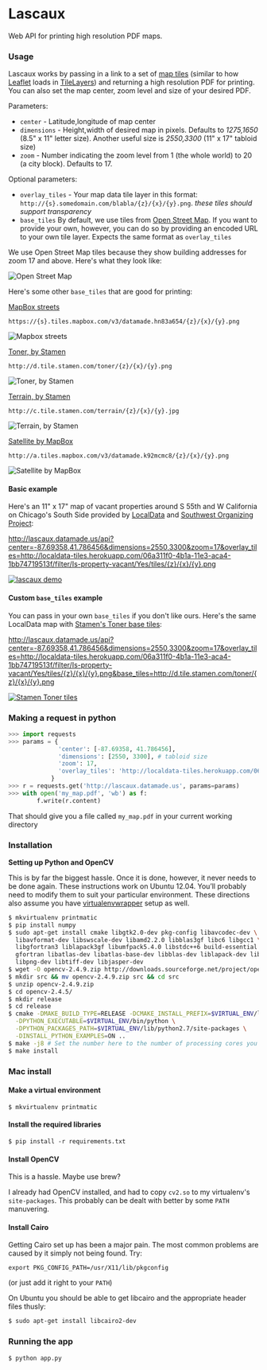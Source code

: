 # Lascaux

Web API for printing high resolution PDF maps.

### Usage
Lascaux works by passing in a link to a set of [map tiles](https://www.mapbox.com/foundations/how-web-maps-work/) (similar to how [Leaflet](http://leafletjs.com/) loads in [TileLayers](http://leafletjs.com/reference.html#tilelayer)) and returning a high resolution PDF for printing. You can also set the map center, zoom level and size of your desired PDF.

Parameters:
* `center` - Latitude,longitude of map center
* `dimensions` - Height,width of desired map in pixels. Defaults to *1275,1650* (8.5" x 11" letter size). Another useful size is *2550,3300* (11" x 17" tabloid size)
* `zoom` - Number indicating the zoom level from 1 (the whole world) to 20 (a city block). Defaults to 17.

Optional parameters:
* `overlay_tiles` - Your map data tile layer in this format: `http://{s}.somedomain.com/blabla/{z}/{x}/{y}.png`. *these tiles should support transparency*
* `base_tiles` By default, we use tiles from [Open Street Map](http://www.openstreetmap.org/#map=13/41.8846/-87.6822). If you want to provide your own, however, you can do so by providing an encoded URL to your own tile layer. Expects the same format as `overlay_tiles`

We use Open Street Map tiles because they show building addresses for zoom 17 and above. Here's what they look like:

![Open Street Map](https://raw.githubusercontent.com/datamade/lascaux/master/static/images/openstreetmap-tiles.png)

Here's some other `base_tiles` that are good for printing:

[MapBox streets](https://a.tiles.mapbox.com/v4/datamade.hnmob3j3/page.html?access_token=pk.eyJ1IjoiZGF0YW1hZGUiLCJhIjoiaXhhVGNrayJ9.0yaccougI3vSAnrKaB00vA#3/0.00/0.00) 

`https://{s}.tiles.mapbox.com/v3/datamade.hn83a654/{z}/{x}/{y}.png`

![Mapbox streets](https://raw.githubusercontent.com/datamade/lascaux/master/static/images/mapbox-streets-tiles.png)

[Toner, by Stamen](http://maps.stamen.com/#toner/12/37.7706/-122.3782) 

`http://d.tile.stamen.com/toner/{z}/{x}/{y}.png`

![Toner, by Stamen](https://raw.githubusercontent.com/datamade/lascaux/master/static/images/stamen-toner-tiles.png)

[Terrain, by Stamen](http://maps.stamen.com/#terrain/12/37.7706/-122.3782) 

`http://c.tile.stamen.com/terrain/{z}/{x}/{y}.jpg`

![Terrain, by Stamen](https://raw.githubusercontent.com/datamade/lascaux/master/static/images/stamen-terrain-tiles.png)

[Satellite by MapBox](https://a.tiles.mapbox.com/v4/datamade.k92mcmc8/page.html?access_token=pk.eyJ1IjoiZGF0YW1hZGUiLCJhIjoiaXhhVGNrayJ9.0yaccougI3vSAnrKaB00vA#3/44.47/-100.81) 

`http://a.tiles.mapbox.com/v3/datamade.k92mcmc8/{z}/{x}/{y}.png`

![Satellite by MapBox](https://raw.githubusercontent.com/datamade/lascaux/master/static/images/mapbox-satellite-tiles.png)

#### Basic example
Here's an 11" x 17" map of vacant properties around S 55th and W California on Chicago's South Side provided by [LocalData](http://localdata.com/) and [Southwest Organizing Project](http://www.swopchicago.org):

http://lascaux.datamade.us/api?center=-87.69358,41.786456&dimensions=2550,3300&zoom=17&overlay_tiles=http://localdata-tiles.herokuapp.com/06a311f0-4b1a-11e3-aca4-1bb74719513f/filter/Is-property-vacant/Yes/tiles/{z}/{x}/{y}.png

[![lascaux demo](https://raw.githubusercontent.com/datamade/lascaux/master/static/images/lascaux-demo.png)](http://lascaux.datamade.us/api?center=-87.69358,41.786456&dimensions=2550,3300&zoom=17&overlay_tiles=http://localdata-tiles.herokuapp.com/06a311f0-4b1a-11e3-aca4-1bb74719513f/filter/Is-property-vacant/Yes/tiles/{z}/{x}/{y}.png)

#### Custom `base_tiles` example
You can pass in your own `base_tiles` if you don't like ours. Here's the same LocalData map with [Stamen's Toner base tiles](http://maps.stamen.com/toner/#12/37.7706/-122.3782):

http://lascaux.datamade.us/api?center=-87.69358,41.786456&dimensions=2550,3300&zoom=17&overlay_tiles=http://localdata-tiles.herokuapp.com/06a311f0-4b1a-11e3-aca4-1bb74719513f/filter/Is-property-vacant/Yes/tiles/{z}/{x}/{y}.png&base_tiles=http://d.tile.stamen.com/toner/{z}/{x}/{y}.png

[![Stamen Toner tiles](https://raw.githubusercontent.com/datamade/lascaux/master/static/images/stamen-base.png)](http://lascaux.datamade.us/api?center=-87.69358,41.786456&dimensions=2550,3300&zoom=17&overlay_tiles=http://localdata-tiles.herokuapp.com/06a311f0-4b1a-11e3-aca4-1bb74719513f/filter/Is-property-vacant/Yes/tiles/{z}/{x}/{y}.png&base_tiles=http://d.tile.stamen.com/toner/{z}/{x}/{y}.png)

### Making a request in python

``` python
>>> import requests
>>> params = {
              'center': [-87.69358, 41.786456],
              'dimensions': [2550, 3300], # tabloid size
              'zoom': 17,
              'overlay_tiles': 'http://localdata-tiles.herokuapp.com/06a311f0-4b1a-11e3-aca4-1bb74719513f/filter/Is-property-vacant/Yes/tiles/{z}/{x}/{y}.png'
            }
>>> r = requests.get('http://lascaux.datamade.us', params=params)
>>> with open('my_map.pdf', 'wb') as f:
        f.write(r.content)
```

That should give you a file called ``my_map.pdf`` in your current working directory

### Installation

**Setting up Python and OpenCV**

This is by far the biggest hassle. Once it is done, however, it never needs to
be done again. These instructions work on Ubuntu 12.04. You’ll probably need to
modify them to suit your particular environment. These directions also assume
you have [virtualenvwrapper](https://virtualenvwrapper.readthedocs.io/en/latest/)
setup as well.

```bash
$ mkvirtualenv printmatic
$ pip install numpy
$ sudo apt-get install cmake libgtk2.0-dev pkg-config libavcodec-dev \
  libavformat-dev libswscale-dev libamd2.2.0 libblas3gf libc6 libgcc1 \
  libgfortran3 liblapack3gf libumfpack5.4.0 libstdc++6 build-essential \
  gfortran libatlas-dev libatlas-base-dev libblas-dev liblapack-dev libjpeg-dev \
  libpng-dev libtiff-dev libjasper-dev
$ wget -O opencv-2.4.9.zip http://downloads.sourceforge.net/project/opencvlibrary/opencv-unix/2.4.9/opencv-2.4.9.zip?r=http%3A%2F%2Fopencv.org%2Fdownloads.html&ts=1403558615&use_mirror=softlayer-dal
$ mkdir src && mv opencv-2.4.9.zip src && cd src
$ unzip opencv-2.4.9.zip
$ cd opencv-2.4.5/
$ mkdir release
$ cd release
$ cmake -DMAKE_BUILD_TYPE=RELEASE -DCMAKE_INSTALL_PREFIX=$VIRTUAL_ENV/local/ \
  -DPYTHON_EXECUTABLE=$VIRTUAL_ENV/bin/python \
  -DPYTHON_PACKAGES_PATH=$VIRTUAL_ENV/lib/python2.7/site-packages \
  -DINSTALL_PYTHON_EXAMPLES=ON ..
$ make -j8 # Set the number here to the number of processing cores you have
$ make install
```

### Mac install

#### Make a virtual environment

    $ mkvirtualenv printmatic

#### Install the required libraries

    $ pip install -r requirements.txt

#### Install OpenCV

This is a hassle. Maybe use brew?

I already had OpenCV installed, and had to copy `cv2.so` to my virtualenv's
`site-packages`. This probably can be dealt with better by some `PATH`
manuvering.

#### Install Cairo

Getting Cairo set up has been a major pain. The most common problems are caused
by it simply not being found. Try:

    export PKG_CONFIG_PATH=/usr/X11/lib/pkgconfig

(or just add it right to your `PATH`)

On Ubuntu you should be able to get libcairo and the appropriate header files thusly:

```bash 
$ sudo apt-get install libcairo2-dev
```

### Running the app

    $ python app.py
